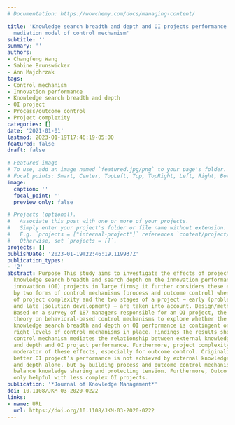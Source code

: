 ```yaml
---
# Documentation: https://wowchemy.com/docs/managing-content/

title: 'Knowledge search breadth and depth and OI projects performance: a moderated
  mediation model of control mechanism'
subtitle: ''
summary: ''
authors:
- Changfeng Wang
- Sabine Brunswicker
- Ann Majchrzak
tags:
- Control mechanism
- Innovation performance
- Knowledge search breadth and depth
- OI project
- Process/outcome control
- Project complexity
categories: []
date: '2021-01-01'
lastmod: 2023-01-19T17:46:19-05:00
featured: false
draft: false

# Featured image
# To use, add an image named `featured.jpg/png` to your page's folder.
# Focal points: Smart, Center, TopLeft, Top, TopRight, Left, Right, BottomLeft, Bottom, BottomRight.
image:
  caption: ''
  focal_point: ''
  preview_only: false

# Projects (optional).
#   Associate this post with one or more of your projects.
#   Simply enter your project's folder or file name without extension.
#   E.g. `projects = ["internal-project"]` references `content/project/deep-learning/index.md`.
#   Otherwise, set `projects = []`.
projects: []
publishDate: '2023-01-19T22:46:19.119937Z'
publication_types:
- '2'
abstract: Purpose This study aims to investigate the effects of project-level external
  knowledge search breadth and search depth on the innovation performance of open
  innovation (OI) projects in large firms; it further considers these effects mediated
  by two forms of control mechanisms (process and outcome control) when the level
  of project complexity and the two stages of a project – early (problem definition)
  and late (solution development) – are taken into account. Design/methodology/approach
  Based on a survey of 187 managers responsible for an OI project, the authors use
  theory on behavioral-based control mechanisms to explore whether the effect of external
  knowledge search breadth and depth on OI performance is contingent on having the
  right levels of control mechanisms in place. Findings The results showed that the
  control mechanism mediates the relationship between external knowledge search breadth
  and depth and OI project performance. Furthermore, project complexity is an important
  moderator of these effects, especially for outcome control. Originality/value A
  better OI project’s performance is not achieved by external knowledge search breadth
  and depth alone, but by building process and outcome control mechanism on it to
  balance knowledge sharing and protecting tension. Furthermore, Outcome control is
  only helpful with less complex OI projects.
publication: '*Journal of Knowledge Management*'
doi: 10.1108/JKM-03-2020-0222
links:
- name: URL
  url: https://doi.org/10.1108/JKM-03-2020-0222
---
```

